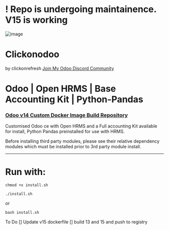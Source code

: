 <!-- # ! Branch 15.0 is currently broken, if you want to use v15.0, pull from dev, but be warned this branch is undergoing regular changes.

use these details for initial set up on v15

- email: admin
- password: admin
- ! change after installing -->

# ! Repo is undergoing maintainence. V15 is working

![image](https://user-images.githubusercontent.com/72121107/114523314-789a0100-9c44-11eb-996a-47d8224635c7.png)

# Clickonodoo

by clickonrefresh
[Join My Odoo Discord Community](https://discord.gg/46kKJ5VeHt)

# Odoo | Open HRMS | Base Accounting Kit | Python-Pandas

### [Odoo v14 Custom Docker Image Build Repository](https://github.com/clickonrefresh/clickonodoo/pkgs/container/clickonodoo)

Customised Odoo ce with Open HRMS and a Full accounting Kit available for install, Python Pandas preinstalled for use with HRMS.

Before installing third party modules, please see their relative dependency modules which must be installed prior to 3rd party module install.

---

# Run with:

```
chmod +x install.sh
```

```
./install.sh
```

or

``` 
bash install.sh 
```





<!-- # How to update this image via Dockerfile

Make sure your Dockerfile, entrypoint.sh, odoo.conf and wait-for-psql.py files are up to date with the latest (official Odoo docker repo)[https://github.com/odoo/docker]

## The following customizations must be included in the following files for customization:

### Dockerfile

```
python3-pandas \
```

...
....
...

# How to use this repo image

## Login to your respective container registry

`docker login <registry url>`

## Change directory into the Dockerfile location

`cd DockerBuild/14.0/`

## Build the image from the Dockerfile

`docker build -t ghcr.io/clickonrefresh/clickonodoo .`

### where -t is to tag the image, default is latest or main depending on container registry.

### the period at the end of the line is to specify that the Dockerfile be built from the current file path.

## Build the image with a different tag

`docker build -t ghcr.io/clickonrefresh/clickonodoo:dev .`
`docker build -t ghcr.io/clickonrefresh/clickonodoo:staging .`
`docker build -t ghcr.io/clickonrefresh/clickonodoo:14.0 .`

#### and so on

## Finally push your changes to the registry

`docker push ghcr.io/clickonrefresh/clickonodoo`
fails with bad credential setup

# How to scaffold a new app using docker

## Enter the container

`docker exec -u root -it <containerID> /bin/bash`

## Inside the container, run

`/usr/bin/odoo scaffold <yourappname> /mnt/extra-addons`

### If you have used this repo to create an app then your newly creted app will appear in the project folders under odo/addons. This external path has been mapped to /mnt/extra-addons inside the container.

## Now change the file permissions to allow editing

`sudo chown -R $USER:$USER <yourappname>` -->

<!-- https://docs.docker.com/engine/reference/commandline/login/#credentials-store -->

To Do
[] Update v15 dockerfile
[] build 13 and 15 and push to registry